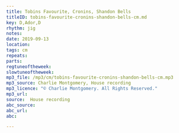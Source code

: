 ```yaml
---
title: Tobins Favourite, Cronins, Shandon Bells
titleID: tobins-favourite-cronins-shandon-bells-cm.md
key: D,Ador,D
rhythm: jig
notes:
date: 2019-09-13
location:
tags: cm
repeats:
parts:
regtuneoftheweek:
slowtuneoftheweek:
mp3_file: /mp3/cm/tobins-favourite-cronins-shandon-bells-cm.mp3
mp3_source: Charlie Montgomery, House recording
mp3_licence: "© Charlie Montgomery. All Rights Reserved."
mp3_url:
source:  House recording
abc_source:
abc_url:
abc:

---
```

